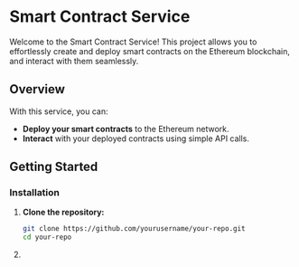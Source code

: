 # Smart Contract Service

Welcome to the Smart Contract Service! This project allows you to effortlessly create and deploy smart contracts on the Ethereum blockchain, and interact with them seamlessly.

## Overview

With this service, you can:
- **Deploy your smart contracts** to the Ethereum network.
- **Interact** with your deployed contracts using simple API calls.

## Getting Started

### Installation

1. **Clone the repository:**

   ```bash
   git clone https://github.com/yourusername/your-repo.git
   cd your-repo
    ```
2. 
